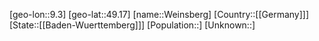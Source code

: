 ﻿---
location: [49.17,9.3]
type: City
tags:
- geo/City


SpocWebEntityId: 35507
isDeleted: false
confidential: public

---
[geo-lon::9.3]
[geo-lat::49.17]
[name::Weinsberg]
[Country::[[Germany]]]
[State::[[Baden-Wuerttemberg]]]
[Population::]
[Unknown::]

